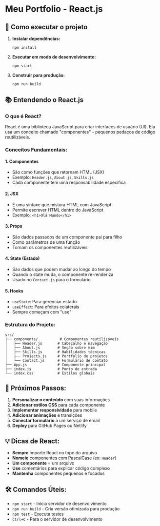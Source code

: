 # Meu Portfolio - React.js

## 🚀 Como executar o projeto

1. **Instalar dependências:**
   ```bash
   npm install
   ```

2. **Executar em modo de desenvolvimento:**
   ```bash
   npm start
   ```

3. **Construir para produção:**
   ```bash
   npm run build
   ```

## 📚 Entendendo o React.js

### O que é React?
React é uma biblioteca JavaScript para criar interfaces de usuário (UI). Ela usa um conceito chamado "componentes" - pequenos pedaços de código reutilizáveis.

### Conceitos Fundamentais:

#### 1. **Componentes**
- São como funções que retornam HTML (JSX)
- Exemplo: `Header.js`, `About.js`, `Skills.js`
- Cada componente tem uma responsabilidade específica

#### 2. **JSX**
- É uma sintaxe que mistura HTML com JavaScript
- Permite escrever HTML dentro do JavaScript
- Exemplo: `<h1>Olá Mundo</h1>`

#### 3. **Props**
- São dados passados de um componente pai para filho
- Como parâmetros de uma função
- Tornam os componentes reutilizáveis

#### 4. **State (Estado)**
- São dados que podem mudar ao longo do tempo
- Quando o state muda, o componente re-renderiza
- Usado no `Contact.js` para o formulário

#### 5. **Hooks**
- `useState`: Para gerenciar estado
- `useEffect`: Para efeitos colaterais
- Sempre começam com "use"

### Estrutura do Projeto:

```
src/
├── components/          # Componentes reutilizáveis
│   ├── Header.js       # Cabeçalho e navegação
│   ├── About.js        # Seção sobre mim
│   ├── Skills.js       # Habilidades técnicas
│   ├── Projects.js     # Portfolio de projetos
│   └── Contact.js      # Formulário de contato
├── App.js              # Componente principal
├── index.js            # Ponto de entrada
└── index.css           # Estilos globais
```

## 🎯 Próximos Passos:

1. **Personalizar o conteúdo** com suas informações
2. **Adicionar estilos CSS** para cada componente
3. **Implementar responsividade** para mobile
4. **Adicionar animações** e transições
5. **Conectar formulário** a um serviço de email
6. **Deploy** para GitHub Pages ou Netlify

## 💡 Dicas de React:

- **Sempre** importe React no topo do arquivo
- **Nomeie** componentes com PascalCase (ex: `Header`)
- **Um componente** = um arquivo
- **Use** comentários para explicar código complexo
- **Mantenha** componentes pequenos e focados

## 🛠️ Comandos Úteis:

- `npm start` - Inicia servidor de desenvolvimento
- `npm run build` - Cria versão otimizada para produção
- `npm test` - Executa testes
- `Ctrl+C` - Para o servidor de desenvolvimento
